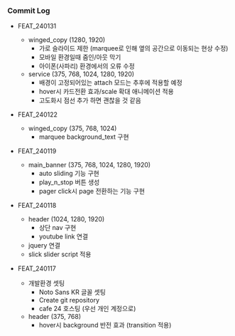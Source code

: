 ### Commit Log

* FEAT_240131
  * winged_copy (1280, 1920)
    * 가로 슬라이드 제한 (marquee로 인해 옆의 공간으로 이동되는 현상 수정)
    * 모바일 환경일때 줌인/아웃 막기
    * 아이폰(사파리) 환경에서의 오류 수정
  * service (375, 768, 1024, 1280, 1920)
    * 배경이 고정되어있는 attach 모드는 추후에 적용할 예정
    * hover시 카드전환 효과/scale 확대 애니메이션 적용
    * 고도화시 점선 추가 하면 괜찮을 것 같음

* FEAT_240122
  * winged_copy (375, 768, 1024)
    * marquee background_text 구현 

* FEAT_240119
  * main_banner (375, 768, 1024, 1280, 1920)
    * auto sliding 기능 구현
    * play_n_stop 버튼 생성
    * pager click시 page 전환하는 기능 구현
  
* FEAT_240118
  * header (1024, 1280, 1920)
    * 상단 nav 구현
    * youtube link 연결
  * jquery 연결
  * slick slider script 적용
    
* FEAT_240117
  * 개발환경 셋팅
    * Noto Sans KR 글꼴 셋팅
    * Create git repository
    * cafe 24 호스팅 (우선 개인 계정으로) 
  * header (375, 768)
    * hover시 background 반전 효과 (transition 적용)
